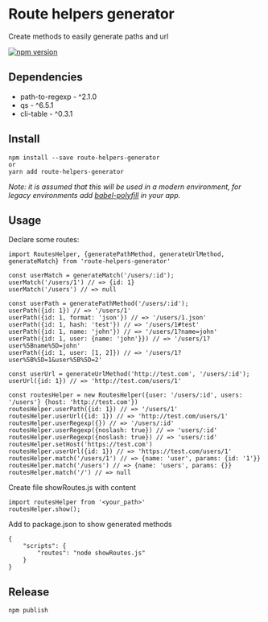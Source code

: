 # Route helpers generator

Create methods to easily generate paths and url

[![npm version](https://img.shields.io/npm/v/route-helpers.svg?style=flat-square)](https://www.npmjs.com/package/route-helpers-generator)

## Dependencies

* path-to-regexp - ^2.1.0
* qs - ^6.5.1
* cli-table - ^0.3.1

## Install

```
npm install --save route-helpers-generator
or 
yarn add route-helpers-generator
```

_Note: it is assumed that this will be used in a modern environment, for legacy environments add [babel-polyfill](https://babeljs.io/docs/usage/polyfill/) in your app._

## Usage

Declare some routes:


```
import RoutesHelper, {generatePathMethod, generateUrlMethod, generateMatch} from 'route-helpers-generator'

const userMatch = generateMatch('/users/:id');
userMatch('/users/1') // => {id: 1} 
userMatch('/users') // => null

const userPath = generatePathMethod('/users/:id');
userPath({id: 1}) // => '/users/1'
userPath({id: 1, format: 'json'}) // => '/users/1.json'
userPath({id: 1, hash: 'test'}) // => '/users/1#test'
userPath({id: 1, name: 'john'}) // => '/users/1?name=john'
userPath({id: 1, user: {name: 'john'}}) // => '/users/1?user%5Bname%5D=john'
userPath({id: 1, user: [1, 2]}) // => '/users/1?user%5B%5D=1&user%5B%5D=2'

const userUrl = generateUrlMethod('http://test.com', '/users/:id');
userUrl({id: 1}) // => 'http://test.com/users/1'

const routesHelper = new RoutesHelper({user: '/users/:id', users: '/users'} {host: 'http://test.com'})
routesHelper.userPath({id: 1}) // => '/users/1'
routesHelper.userUrl({id: 1}) // => 'http://test.com/users/1'
routesHelper.userRegexp({}) // => '/users/:id'
routesHelper.userRegexp({noslash: true}) // => 'users/:id'
routesHelper.userRegexp({noslash: true}) // => 'users/:id'
routesHelper.setHost('https://test.com')
routesHelper.userUrl({id: 1}) // => 'https://test.com/users/1'
routesHelper.match('/users/1') // => {name: 'user', params: {id: '1'}}
routesHelper.match('/users') // => {name: 'users', params: {}}
routesHelper.match('/') // => null
```

Create file showRoutes.js with content

```
import routesHelper from '<your_path>'
routesHelper.show();
```

Add to package.json to show generated methods
```
{
    "scripts": {
        "routes": "node showRoutes.js"
    }
}
```

## Release

`npm publish`
